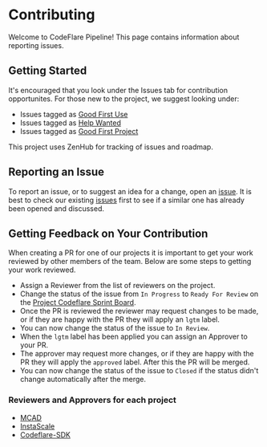 <!--
# Copyright IBM Corporation 2021
#
# Licensed under the Apache License, Version 2.0 (the "License");
# you may not use this file except in compliance with the License.
# You may obtain a copy of the License at
#
#     http://www.apache.org/licenses/LICENSE-2.0
#
# Unless required by applicable law or agreed to in writing, software
# distributed under the License is distributed on an "AS IS" BASIS,
# WITHOUT WARRANTIES OR CONDITIONS OF ANY KIND, either express or implied.
# See the License for the specific language governing permissions and
# limitations under the License.
-->

# Contributing

Welcome to CodeFlare Pipeline! This page contains information about reporting issues.

## Getting Started

It's encouraged that you look under the Issues tab for contribution opportunites. For those new to the project, we suggest looking under:

- Issues tagged as [Good First Use](https://github.com/project-codeflare/codeflare/issues?q=is%3Aissue+is%3Aopen+sort%3Aupdated-desc+label%3A%22good+first+issue%22)
- Issues tagged as [Help Wanted](https://github.com/project-codeflare/codeflare/issues?q=is%3Aissue+is%3Aopen+sort%3Aupdated-desc+label%3A%22help+wanted%22)
- Issues tagged as [Good First Project](https://github.com/project-codeflare/codeflare//issues?q=is%3Aissue+is%3Aopen+label%3A%22good+first+project%22)

This project uses ZenHub for tracking of issues and roadmap.

## Reporting an Issue

To report an issue, or to suggest an idea for a change, open an [issue](../../issues/new). It is best to check our existing [issues](../../issues) first to see if a similar one has already been opened and discussed.
## Getting Feedback on Your Contribution

When creating a PR for one of our projects it is important to get your work reviewed by other members of the team. Below are some steps to getting your work reviewed. <br>
* Assign a Reviewer from the list of reviewers on the project.
* Change the status of the issue from `In Progress` to `Ready For Review` on the [Project Codeflare Sprint Board](https://github.com/orgs/project-codeflare/projects/8/views/3).
* Once the PR is reviewed the reviewer may request changes to be made, or if they are happy with the PR they will apply an `lgtm` label.
* You can now change the status of the issue to `In Review`.
* When the `lgtm` label has been applied you can assign an Approver to your PR.
* The approver may request more changes, or if they are happy with the PR they will apply the `approved` label. After this the PR will be merged.
* You can now change the status of the issue to `Closed` if the status didn't change automatically after the merge.

### Reviewers and Approvers for each project
* [MCAD](https://github.com/project-codeflare/multi-cluster-app-dispatcher/blob/main/OWNERS)
* [InstaScale](https://github.com/project-codeflare/instascale/blob/main/OWNERS)
* [Codeflare-SDK](https://github.com/project-codeflare/codeflare-sdk/blob/main/OWNERS)